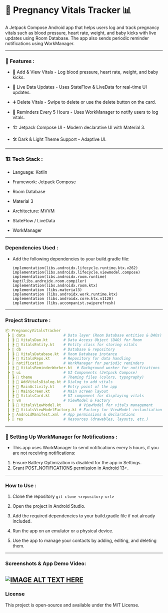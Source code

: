 # 🏥 Pregnancy Vitals Tracker 📊

A Jetpack Compose Android app that helps users log and track pregnancy vitals such as blood pressure, heart rate, weight, and baby kicks with live updates using Room Database. The app also sends periodic reminder notifications using WorkManager.

---

### 📌 Features :

- 📌 Add & View Vitals - Log blood pressure, heart rate, weight, and baby kicks.

- 🔄 Live Data Updates - Uses StateFlow & LiveData for real-time UI updates.

- ➕ Delete Vitals - Swipe to delete or use the delete button on the card.

- 🎨 Reminders Every 5 Hours - Uses WorkManager to notify users to log vitals.

- 🏗 Jetpack Compose UI - Modern declarative UI with Material 3.

- 🛠 Dark & Light Theme Support - Adaptive UI.

---

### 🏗 Tech Stack :

- Language: Kotlin

- Framework: Jetpack Compose

- Room Database

- Material 3

- Architecture: MVVM

- StateFlow / LiveData

- WorkManager

---

### Dependencies Used :

- Add the following dependencies to your build.gradle file:
    ```
    implementation(libs.androidx.lifecycle.runtime.ktx.v262)
    implementation(libs.androidx.lifecycle.viewmodel.compose)
    implementation(libs.androidx.room.runtime)
    kapt(libs.androidx.room.compiler)
    implementation(libs.androidx.room.ktx)
    implementation (libs.material3)
    implementation (libs.androidx.work.runtime.ktx)
    implementation (libs.androidx.core.ktx.v1120)
    implementation (libs.accompanist.swiperefresh)
    ```
---

### Project Structure :

```yaml
📦 PregnancyVitalsTracker
 ┣ 📂 data                 # Data layer (Room Database entities & DAOs)
 ┃ ┣ 📜 VitalsDao.kt       # Data Access Object (DAO) for Room
 ┃ ┣ 📜 VitalsEntity.kt    # Entity class for storing vitals
 ┣ 📂 db                   # Database & repository
 ┃ ┣ 📜 VitalsDatabase.kt  # Room Database instance
 ┃ ┣ 📜 VitalsRepo.kt      # Repository for data handling
 ┣ 📂 notification         # WorkManager for periodic reminders
 ┃ ┣ 📜 VitalsReminderWorker.kt  # Background worker for notifications
 ┣ 📂 ui                   # UI Components (Jetpack Compose)
 ┃ ┣ 📂 theme              # Theming files (colors, typography)
 ┃ ┣ 📜 AddVitalsDialog.kt # Dialog to add vitals
 ┃ ┣ 📜 MainActivity.kt    # Entry point of the app
 ┃ ┣ 📜 MainScreen.kt      # Main screen layout
 ┃ ┣ 📜 VitalsCard.kt      # UI component for displaying vitals
 ┣ 📂 vm                   # ViewModel & Factory
 ┃ ┣ 📜 VitalsViewModel.kt        # ViewModel for vitals management
 ┃ ┣ 📜 VitalsViewModelFactory.kt # Factory for ViewModel instantiation
 ┣ 📜 AndroidManifest.xml  # App permissions & declarations
 ┣ 📂 res                  # Resources (drawables, layouts, etc.)

```

---

### 🔔 Setting Up WorkManager for Notifications : 

- This app uses WorkManager to send notifications every 5 hours, if you are not receiving notifications:

1. Ensure Battery Optimization is disabled for the app in Settings.
2. Grant POST_NOTIFICATIONS permission in Android 13+.


---

### How to Use :
1. Clone the repository
```git clone <repository-url>```

2. Open the project in Android Studio.

3. Add the required dependencies to your build.gradle file if not already included.

4. Run the app on an emulator or a physical device.

5. Use the app to manage your contacts by adding, editing, and deleting them.

---

### Screenshots & App Demo Video:

[![IMAGE ALT TEXT HERE](https://img.youtube.com/vi/nud2Le5g58A/0.jpg)](https://www.youtube.com/watch?v=nud2Le5g58A)
---

### License

This project is open-source and available under the MIT License.
